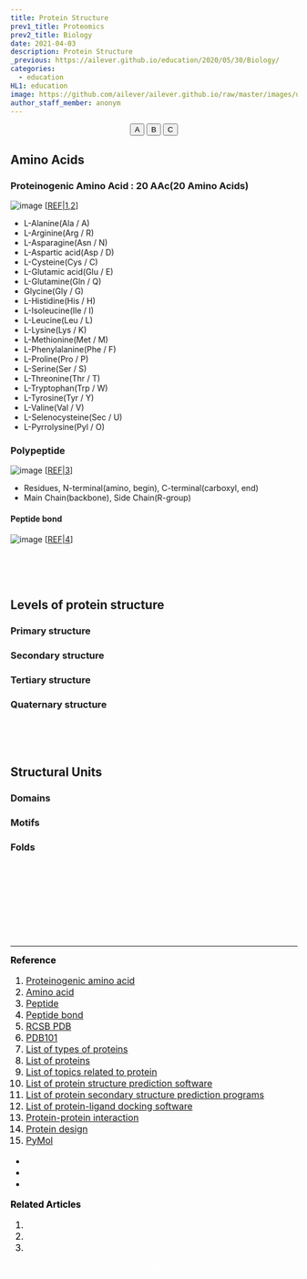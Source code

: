 ```yaml
---
title: Protein Structure
prev1_title: Proteomics
prev2_title: Biology
date: 2021-04-03
description: Protein Structure
_previous: https://ailever.github.io/education/2020/05/30/Biology/
categories:
  - education
HL1: education
image: https://github.com/ailever/ailever.github.io/raw/master/images/unsplash/gray_Biology.png
author_staff_member: anonym
---
```


<!-- Top Block -->
<div align="center" class="top_btn_box">
  <button class="top_btn" type="button" onclick="location.href='#'">A</button>
  <button class="top_btn" type="button" onclick="location.href='#'">B</button>
  <button class="top_btn" type="button" onclick="location.href='#'">C</button>
</div>
<!-- Top Block -->

## Amino Acids
### Proteinogenic Amino Acid : 20 AAc(20 Amino Acids)
![image](https://user-images.githubusercontent.com/52376448/113735322-1bc7b380-9737-11eb-864b-0af3eec78fb2.png)
[<a href="#REF">REF|1,2</a>]
- L-Alanine(Ala / A)
- L-Arginine(Arg / R)
- L-Asparagine(Asn / N)
- L-Aspartic acid(Asp / D)
- L-Cysteine(Cys / C)
- L-Glutamic acid(Glu / E)
- L-Glutamine(Gln / Q)
- Glycine(Gly / G)
- L-Histidine(His / H)
- L-Isoleucine(Ile / I)
- L-Leucine(Leu / L)
- L-Lysine(Lys / K)
- L-Methionine(Met / M)
- L-Phenylalanine(Phe / F)
- L-Proline(Pro / P)
- L-Serine(Ser / S)
- L-Threonine(Thr / T)
- L-Tryptophan(Trp / W)
- L-Tyrosine(Tyr / Y)
- L-Valine(Val / V)
- L-Selenocysteine(Sec / U)
- L-Pyrrolysine(Pyl / O)

### Polypeptide
![image](https://user-images.githubusercontent.com/52376448/113738126-98f42800-9739-11eb-8782-dda8ef22a265.png)
[<a href="#REF">REF|3</a>]  

- Residues, N-terminal(amino, begin), C-terminal(carboxyl, end)
- Main Chain(backbone), Side Chain(R-group)

#### Peptide bond
![image](https://user-images.githubusercontent.com/52376448/113739350-aa89ff80-973a-11eb-84dd-d3408551abe1.png)
[<a href="#REF">REF|4</a>]  


<br><br><br>
## Levels of protein structure
### Primary structure
### Secondary structure
### Tertiary structure
### Quaternary structure

<br><br><br>
## Structural Units
### Domains
### Motifs
### Folds

<!-- Content Block -->
<div align="left" style="font-size:medium;font-weight:normal;color:black;background-color:unset;">　<br><br></div>
<div align="left" style="font-size:medium;font-weight:normal;color:black;background-color:unset;">　<br><br></div>
<div align="left" style="font-size:medium;font-weight:normal;color:black;background-color:unset;">　<br><br></div>
<!-- Content Block -->

---

<!-- Reference Block -->
<div align="left" style="font-size:medium;font-weight:normal;color:black;background-color:unset;">
<b id='REF'>Reference</b>
<ol>
  <li><a href="https://en.wikipedia.org/wiki/Proteinogenic_amino_acid">Proteinogenic amino acid</a></li>
  <li><a href="https://en.wikipedia.org/wiki/Amino_acid">Amino acid</a></li>
  <li><a href="https://en.wikipedia.org/wiki/Peptide">Peptide</a></li>
  <li><a href="https://en.wikipedia.org/wiki/Peptide_bond">Peptide bond</a></li>
  <li><a href="https://www.rcsb.org/">RCSB PDB</a></li>
  <li><a href="http://pdb101.rcsb.org/">PDB101</a></li>
  <li><a href="https://en.wikipedia.org/wiki/List_of_types_of_proteins">List of types of proteins</a></li>
  <li><a href="https://en.wikipedia.org/wiki/List_of_proteins">List of proteins</a></li>
  <li><a href="https://en.wikipedia.org/wiki/List_of_topics_related_to_protein">List of topics related to protein</a></li>
  <li><a href="https://en.wikipedia.org/wiki/List_of_protein_structure_prediction_software">List of protein structure prediction software</a></li>
  <li><a href="https://en.wikipedia.org/wiki/List_of_protein_secondary_structure_prediction_programs">List of protein secondary structure prediction programs</a></li>
  <li><a href="https://en.wikipedia.org/wiki/List_of_protein-ligand_docking_software">List of protein-ligand docking software</a></li>
  <li><a href="https://en.wikipedia.org/wiki/Protein%E2%80%93protein_interaction">Protein-protein interaction</a></li>
  <li><a href="https://en.wikipedia.org/wiki/Protein_design">Protein design</a></li>
  <li><a href="https://pymol.org/2/">PyMol</a></li>
</ol>
<ul>
  <li><a href="#"></a></li>
  <li><a href="#"></a></li>
  <li><a href="#"></a></li>
</ul>
</div>
<!-- Reference Block -->

<!-- Article Block -->
<div align="left" style="font-size:medium;font-weight:normal;color:black;background-color:unset;">
<b id='ART'>Related Articles</b>
<ol>
  <li><a href="#"></a></li>
  <li><a href="#"></a></li>
  <li><a href="#"></a></li>
</ol>
</div>
<!-- Article Block -->

<!-- Bottom Block -->
<div align="center" class="bottom_btn_box">
  <span class="bottom_btn"><a href="https://github.com/ailever/ailever.github.io/blob/master/_posts/education/2021-04-03-_BIO-prt-en-protein-structure.md" target="_blank" style="color:white">Edit</a></span>
</div>
<!-- Bottom Block -->

<!-- Notice
# Mathematical Expression
- outline : $  $
- inline  : $$  $$

# Default Div Tag
- align : left, right, center
- font-size : xx-small, x-small, small, medium, large, x-large, xx-large
- font-weight : normal, bold
- color : red, orange, yellow, green, cyan, blue, purple, pink, white, gray, brown
- background-color : red, orange, yellow, green, cyan, blue, purple, pink, white, gray, brown

# Html Ref
- color code : https://htmlcolorcodes.com/
- tags : https://www.w3schools.com/tags/default.asp
- attributes : https://www.w3schools.com/tags/ref_attributes.asp
Notice -->


